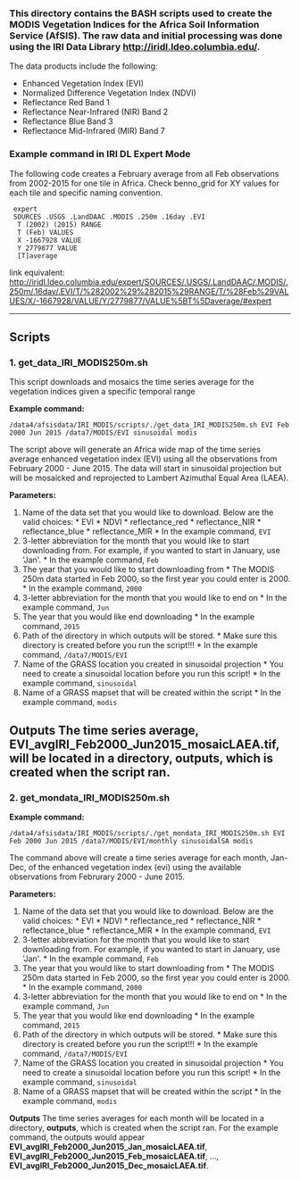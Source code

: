 ### This directory contains the BASH scripts used to create the MODIS Vegetation Indices for the Africa Soil Information Service (AfSIS). The raw data and initial processing was done using the IRI Data Library http://iridl.ldeo.columbia.edu/.

The data products include the following:
* Enhanced Vegetation Index (EVI)
* Normalized Difference Vegetation Index (NDVI)
* Reflectance Red Band 1
* Reflectance Near-Infrared (NIR) Band 2
* Reflectance Blue Band 3
* Reflectance Mid-Infrared (MIR) Band 7

### Example command in IRI DL Expert Mode
The following code creates a February average from all Feb observations from 2002-2015 for one tile in Africa. Check benno_grid for XY values for each tile and specific naming convention.
```
 expert
 SOURCES .USGS .LandDAAC .MODIS .250m .16day .EVI
  T (2002) (2015) RANGE
  T (Feb) VALUES
  X -1667928 VALUE
  Y 2779877 VALUE
  [T]average
```
link equivalent: http://iridl.ldeo.columbia.edu/expert/SOURCES/.USGS/.LandDAAC/.MODIS/.250m/.16day/.EVI/T/%282002%29%282015%29RANGE/T/%28Feb%29VALUES/X/-1667928/VALUE/Y/2779877/VALUE%5BT%5Daverage/#expert

---
## Scripts
### 1. **get_data_IRI_MODIS250m.sh**
This script downloads and mosaics the time series average for the vegetation indices given a specific temporal range 

**Example command:**

```
/data4/afsisdata/IRI_MODIS/scripts/./get_data_IRI_MODIS250m.sh EVI Feb 2000 Jun 2015 /data7/MODIS/EVI sinusoidal modis
```

The script above will generate an Africa wide map of the time series average enhanced vegetation index (EVI) using all the observations from February 2000 - June 2015. The data will start in sinusoidal projection but will be mosaicked and reprojected to Lambert Azimuthal Equal Area (LAEA).

**Parameters:**

  1. Name of the data set that you would like to download. Below are the valid choices:
  	* EVI
  	* NDVI
  	* reflectance_red
  	* reflectance_NIR
  	* reflectance_blue
  	* reflectance_MIR
  	* In the example command, ``EVI``
  2. 3-letter abbreviation for the month that you would like to start downloading from. For example, if you wanted to start in January, use 'Jan'.
    * In the example command, ``Feb``
  3. The year that you would like to start downloading from
  	* The MODIS 250m data started in Feb 2000, so the first year you could enter is 2000.
  	* In the example command, ``2000``
  4. 3-letter abbreviation for the month that you would like to end on
  	* In the example command, ``Jun``
  5. The year that you would like end downloading
  	* In the example command, ``2015``
  6. Path of the directory in which outputs will be stored.
  	* Make sure this directory is created before you run the script!!!
  	* In the example command, ``/data7/MODIS/EVI``
  7. Name of the GRASS location you created in sinusoidal projection
    * You need to create a sinusoidal location before you run this script!
    * In the example command, ``sinusoidal``
  8. Name of a GRASS mapset that will be created within the script
  	* In the example command, ``modis``

**Outputs**
The time series average, **EVI_avgIRI_Feb2000_Jun2015_mosaicLAEA.tif**, will be located in a directory, **outputs**, which is created when the script ran.
---
### 2. **get_mondata_IRI_MODIS250m.sh**

**Example command:**

```
/data4/afsisdata/IRI_MODIS/scripts/./get_mondata_IRI_MODIS250m.sh EVI Feb 2000 Jun 2015 /data7/MODIS/EVI/monthly sinusoidalSA modis
```

The command above will create a time series average for each month, Jan-Dec, of the enhanced vegetation index (evi) using the available observations from Februrary 2000 - June 2015.

**Parameters:**

  1. Name of the data set that you would like to download. Below are the valid choices:
  	* EVI
  	* NDVI
  	* reflectance_red
  	* reflectance_NIR
  	* reflectance_blue
  	* reflectance_MIR
  	* In the example command, ``EVI``
  2. 3-letter abbreviation for the month that you would like to start downloading from. For example, if you wanted to start in January, use 'Jan'.
    * In the example command, ``Feb``
  3. The year that you would like to start downloading from
  	* The MODIS 250m data started in Feb 2000, so the first year you could enter is 2000.
  	* In the example command, ``2000``
  4. 3-letter abbreviation for the month that you would like to end on
  	* In the example command, ``Jun``
  5. The year that you would like end downloading
  	* In the example command, ``2015``
  6. Path of the directory in which outputs will be stored.
  	* Make sure this directory is created before you run the script!!!
  	* In the example command, ``/data7/MODIS/EVI``
  7. Name of the GRASS location you created in sinusoidal projection
    * You need to create a sinusoidal location before you run this script!
    * In the example command, ``sinusoidal``
  8. Name of a GRASS mapset that will be created within the script
  	* In the example command, ``modis``

**Outputs**
The time series averages for each month will be located in a directory, **outputs**, which is created when the script ran. For the example command, the outputs would appear **EVI_avgIRI_Feb2000_Jun2015_Jan_mosaicLAEA.tif**, **EVI_avgIRI_Feb2000_Jun2015_Feb_mosaicLAEA.tif**, ..., **EVI_avgIRI_Feb2000_Jun2015_Dec_mosaicLAEA.tif**.

